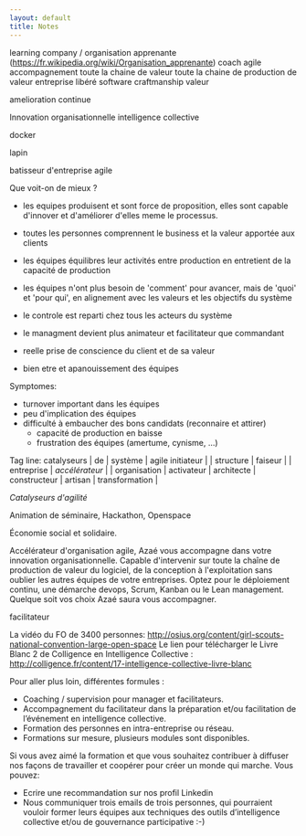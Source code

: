 ```yaml
---
layout: default
title: Notes
---
```



learning company / organisation apprenante (https://fr.wikipedia.org/wiki/Organisation_apprenante)
coach
agile
accompagnement
toute la chaine de valeur
toute la chaine de production de valeur
entreprise libéré
software craftmanship
valeur

amelioration continue

Innovation organisationnelle
intelligence collective

docker


lapin


batisseur d'entreprise agile



Que voit-on de mieux ?
- les equipes produisent et sont force de proposition, elles sont capable d'innover et d'améliorer d'elles meme le processus.
- toutes les personnes comprennent le business et la valeur apportée aux clients
- les équipes équilibres leur activités entre production en entretient de la capacité de production
- les équipes n'ont plus besoin de 'comment' pour avancer, mais de 'quoi' et 'pour qui', en alignement avec les valeurs et les objectifs du système
- le controle est reparti chez tous les acteurs du système
- le managment devient plus animateur et facilitateur que commandant

- reelle prise de conscience du client et de sa valeur
- bien etre et apanouissement des équipes


Symptomes:
- turnover important dans les équipes
- peu d'implication des équipes
- difficulté à embaucher des bons candidats (reconnaire et attirer)
  - capacité de production en baisse
  - frustration des équipes (amertume, cynisme, ...)


Tag line:
  catalyseurs    | de | système      | agile
  initiateur     |    | structure    |
  faiseur        |    | entreprise   |
  *accélérateur* |    | organisation |
  activateur     |
  architecte     |
  constructeur   |
  artisan        |
  transformation |

*Catalyseurs d'agilité*


Animation de séminaire, Hackathon, Openspace

Économie social et solidaire.

Accélérateur d'organisation agile, Azaé vous accompagne dans votre innovation organisationnelle. Capable d'intervenir sur toute la chaîne de production de valeur du logiciel, de la conception à l'exploitation sans oublier les autres équipes de votre entreprises. Optez pour le déploiement continu, une démarche devops, Scrum, Kanban ou le Lean management. Quelque soit vos choix Azaé saura vous accompagner.


facilitateur

La vidéo du FO de 3400 personnes: http://osius.org/content/girl-scouts-national-convention-large-open-space Le lien pour télécharger le Livre Blanc 2 de Colligence en Intelligence Collective : http://colligence.fr/content/17-intelligence-collective-livre-blanc

Pour aller plus loin, différentes formules :
* Coaching / supervision pour manager et facilitateurs.
* Accompagnement du facilitateur dans la préparation et/ou facilitation de l’événement en intelligence collective.
* Formation des personnes en intra-entreprise ou réseau.
* Formations sur mesure, plusieurs modules sont disponibles.

Si vous avez aimé la formation et que vous souhaitez contribuer à diffuser nos façons de travailler et coopérer pour créer un monde qui marche. Vous pouvez:
* Ecrire une recommandation sur nos profil Linkedin
* Nous communiquer trois emails de trois personnes, qui pourraient vouloir former leurs équipes aux techniques des outils d’intelligence collective et/ou de gouvernance participative :-)

